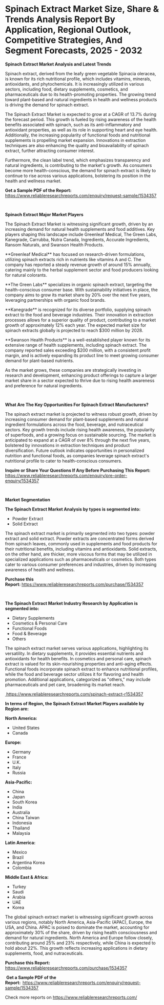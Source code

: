 <p><h1>Spinach Extract Market Size, Share & Trends Analysis Report By Application, Regional Outlook, Competitive Strategies, And Segment Forecasts, 2025 - 2032</h1></p><p><strong>Spinach Extract Market Analysis and Latest Trends</strong></p>
<p><p>Spinach extract, derived from the leafy green vegetable Spinacia oleracea, is known for its rich nutritional profile, which includes vitamins, minerals, antioxidants, and phytochemicals. It is increasingly utilized in various sectors, including food, dietary supplements, cosmetics, and pharmaceuticals due to its health-promoting properties. The growing trend toward plant-based and natural ingredients in health and wellness products is driving the demand for spinach extract.</p><p>The Spinach Extract Market is expected to grow at a CAGR of 13.7% during the forecast period. This growth is fueled by rising awareness of the health benefits associated with spinach, such as its anti-inflammatory and antioxidant properties, as well as its role in supporting heart and eye health. Additionally, the increasing popularity of functional foods and nutritional supplements is propelling market expansion. Innovations in extraction techniques are also enhancing the quality and bioavailability of spinach extract, further attracting consumer interest.</p><p>Furthermore, the clean label trend, which emphasizes transparency and natural ingredients, is contributing to the market's growth. As consumers become more health-conscious, the demand for spinach extract is likely to continue to rise across various applications, bolstering its position in the health and wellness market.</p></p>
<p><strong>Get a Sample PDF of the Report:&nbsp;</strong> <a href="https://www.reliableresearchreports.com/enquiry/request-sample/1534357?utm_campaign=2104&utm_medium=2&utm_source=Github&utm_content=ia&utm_term=14022025&utm_id=spinach-extract">https://www.reliableresearchreports.com/enquiry/request-sample/1534357</a></p>
<p>&nbsp;</p>
<p><strong>Spinach Extract Major Market Players</strong></p>
<p><p>The Spinach Extract Market is witnessing significant growth, driven by an increasing demand for natural health supplements and food additives. Key players shaping this landscape include Greenleaf Medical, The Green Labs, Kanegrade, Carrubba, Nutra Canada, Ingredients, Accurate Ingredients, Ransom Naturals, and Swanson Health Products.</p><p>**Greenleaf Medical** has focused on research-driven formulations, utilizing spinach extracts rich in nutrients like vitamins A and C. The company has reported a steady revenue growth of around 15% annually, catering mainly to the herbal supplement sector and food producers looking for natural colorants.</p><p>**The Green Labs** specializes in organic spinach extract, targeting the health-conscious consumer base. With sustainability initiatives in place, the company aims to grow its market share by 20% over the next five years, leveraging partnerships with organic food brands.</p><p>**Kanegrade** is recognized for its diverse portfolio, supplying spinach extract to the food and beverage industries. Their innovation in extraction processes allows for a superior quality of product, contributing to a market growth of approximately 12% each year. The expected market size for spinach extracts globally is projected to reach $300 million by 2028.</p><p>**Swanson Health Products** is a well-established player known for its extensive range of health supplements, including spinach extract. The company reported sales exceeding $200 million, with a consistent profit margin, and is actively expanding its product line to meet growing consumer demand for plant-based nutrients.</p><p>As the market grows, these companies are strategically investing in research and development, enhancing product offerings to capture a larger market share in a sector expected to thrive due to rising health awareness and preference for natural ingredients.</p></p>
<p>&nbsp;</p>
<p><strong>What Are The Key Opportunities For Spinach Extract Manufacturers?</strong></p>
<p><p>The spinach extract market is projected to witness robust growth, driven by increasing consumer demand for plant-based supplements and natural ingredient formulations across the food, beverage, and nutraceutical sectors. Key growth trends include rising health awareness, the popularity of superfoods, and a growing focus on sustainable sourcing. The market is anticipated to expand at a CAGR of over 8% through the next five years, bolstered by innovations in extraction techniques and product diversification. Future outlook indicates opportunities in personalized nutrition and functional foods, as companies leverage spinach extract's nutritional profile to cater to health-conscious consumers.</p></p>
<p><strong>Inquire or Share Your Questions If Any Before Purchasing This Report:</strong> <a href="https://www.reliableresearchreports.com/enquiry/pre-order-enquiry/1534357?utm_campaign=2104&utm_medium=2&utm_source=Github&utm_content=ia&utm_term=14022025&utm_id=spinach-extract">https://www.reliableresearchreports.com/enquiry/pre-order-enquiry/1534357</a></p>
<p>&nbsp;</p>
<p><strong>Market Segmentation</strong></p>
<p><strong>The Spinach Extract Market Analysis by types is segmented into:</strong></p>
<p><ul><li>Powder Extract</li><li>Solid Extract</li></ul></p>
<p><p>The spinach extract market is primarily segmented into two types: powder extract and solid extract. Powder extracts are concentrated forms derived from spinach leaves, commonly used in supplements and food products for their nutritional benefits, including vitamins and antioxidants. Solid extracts, on the other hand, are thicker, more viscous forms that may be utilized in specialized applications such as pharmaceuticals or cosmetics. Both types cater to various consumer preferences and industries, driven by increasing awareness of health and wellness.</p></p>
<p><strong>Purchase this Report:&nbsp;</strong><a href="https://www.reliableresearchreports.com/purchase/1534357?utm_campaign=2104&utm_medium=2&utm_source=Github&utm_content=ia&utm_term=14022025&utm_id=spinach-extract">https://www.reliableresearchreports.com/purchase/1534357</a></p>
<p>&nbsp;</p>
<p><strong>The Spinach Extract Market Industry Research by Application is segmented into:</strong></p>
<p><ul><li>Dietary Supplements</li><li>Cosmetics & Personal Care</li><li>Functional Foods</li><li>Food & Beverage</li><li>Others</li></ul></p>
<p><p>The spinach extract market serves various applications, highlighting its versatility. In dietary supplements, it provides essential nutrients and antioxidants for health benefits. In cosmetics and personal care, spinach extract is valued for its skin-nourishing properties and anti-aging effects. Functional foods incorporate spinach extract to enhance nutritional profiles, while the food and beverage sector utilizes it for flavoring and health promotion. Additional applications, categorized as "others," may include pharmaceuticals and pet care, broadening its market reach.</p></p>
<p><a href="https://www.reliableresearchreports.com/spinach-extract-r1534357?utm_campaign=2104&utm_medium=2&utm_source=Github&utm_content=ia&utm_term=14022025&utm_id=spinach-extract">&nbsp;https://www.reliableresearchreports.com/spinach-extract-r1534357</a></p>
<p><strong>In terms of Region, the Spinach Extract Market Players available by Region are:</strong></p>
<p>
    <p> <strong> North America: </strong>
        <ul>
            <li>United States</li>
            <li>Canada</li>
        </ul>
        </p> 
    <p> <strong> Europe: </strong>
        <ul>
            <li>Germany</li>
            <li>France</li>
            <li>U.K.</li>
            <li>Italy</li>
            <li>Russia</li>
        </ul>
        </p> 
    <p> <strong> Asia-Pacific: </strong>
        <ul>
            <li>China</li>
            <li>Japan</li>
            <li>South Korea</li>
            <li>India</li>
            <li>Australia</li>
            <li>China Taiwan</li>
            <li>Indonesia</li>
            <li>Thailand</li>
            <li>Malaysia</li>
        </ul>
        </p> 
    <p> <strong> Latin America: </strong>
        <ul>
            <li>Mexico</li>
            <li>Brazil</li>
            <li>Argentina Korea</li>
            <li>Colombia</li>
        </ul>
        </p> 
    <p> <strong> Middle East & Africa: </strong>
        <ul>
            <li>Turkey</li>
            <li>Saudi</li>
            <li>Arabia</li>
            <li>UAE</li>
            <li>Korea</li>
        </ul>
    </p>
    </p>
<p><p>The global spinach extract market is witnessing significant growth across various regions, notably North America, Asia-Pacific (APAC), Europe, the USA, and China. APAC is poised to dominate the market, accounting for approximately 30% of the share, driven by rising health consciousness and demand for natural ingredients. North America and Europe follow closely, contributing around 25% and 23% respectively, while China is expected to hold about 22%. This growth reflects increasing applications in dietary supplements, food, and nutraceuticals.</p></p>
<p><strong>Purchase this Report: </strong><a href="https://www.reliableresearchreports.com/purchase/1534357?utm_campaign=2104&utm_medium=2&utm_source=Github&utm_content=ia&utm_term=14022025&utm_id=spinach-extract">https://www.reliableresearchreports.com/purchase/1534357</a></p>
<p>&nbsp;<strong>Get a Sample PDF of the Report:&nbsp;&nbsp;</strong><a href="https://www.reliableresearchreports.com/enquiry/request-sample/1534357?utm_campaign=2104&utm_medium=2&utm_source=Github&utm_content=ia&utm_term=14022025&utm_id=spinach-extract">https://www.reliableresearchreports.com/enquiry/request-sample/1534357</a></p>
<p><strong></strong></p>
<p>Check more reports on <a href="https://www.reliableresearchreports.com/?utm_campaign=2104&utm_medium=2&utm_source=Github&utm_content=ia&utm_term=14022025&utm_id=spinach-extract">https://www.reliableresearchreports.com/</a></p>